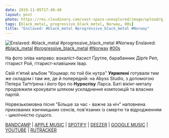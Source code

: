 ```yaml
---
date: 2019-11-05T17:49:40
layout: post
photo: https://res.cloudinary.com/vast-space-unexplored/image/upload/q_auto,dpr_auto,w_auto/photos/photo_800_05-11-2019_17-49-40.jpg
tags: [black_metal, progressive_black_metal, Norway, 00s]
title: "Enslaved: #black_metal #progressive_black_metal #Norway"
---
```

![Enslaved: #black_metal #progressive_black_metal #Norway](https://res.cloudinary.com/vast-space-unexplored/image/upload/q_auto,dpr_auto,w_auto/photos/photo_800_05-11-2019_17-49-40.jpg)
Enslaved: [#black_metal](/tags/#black_metal) [#progressive_black_metal](/tags/#progressive_black_metal) [#Norway](/tags/#Norway) [#00s](/tags/#00s)

На фото зліва направо: вокаліст-басист Ґрутле, барабанник Дірґе Реп, гітарист Рой, гітарист-клавішник Івар.

Свій п&#39;ятий альбом &quot;Кошмар: по той бік нутра&quot; **Уярмлені** готували тим же складом і там же, де й попередній: на Abyss Studio, з допомогою Петера Таґтґрена і його бро по **Hypocrisy** Ларса. Баті вікінг-металу продовжили крокувати шляхом ускладнення композицій та власних партій.

Норвезькомовна пісня &quot;Більше за час - важче за ніч&quot; наповнена прихованих язичницьких сенсів, пов&#39;язаних із смертю та відродженням - циклічністю сущого.

[BANDCAMP](https://osmoseproductions.bandcamp.com/album/mardraum-beyond-the-within) \| [APPLE MUSIC](https://music.apple.com/us/album/mardraum/280923015) \| [SPOTIFY](https://open.spotify.com/album/3yybpj4kjYUA7EQ2IpvLM1) \| [DEEZER](https://www.deezer.com/album/41332?utm_source=deezer&amp;utm_content=album-41332&amp;utm_term=1601611822_1572968886&amp;utm_medium=web) \| [GOOGLE MUSIC](https://play.google.com/music/m/Bmh4pmnndtqalt5s2g6pah45kra?t=Mardraum_-_Beyond_The_Within_-_Enslaved) \| [YOUTUBE](https://www.youtube.com/playlist?list=OLAK5uy_nH8cjH7HIgRM5X-dhToSFwgDAtP5uZOF0) \| [RUTRACKER](https://rutracker.org/forum/viewtopic.php?t=3410807)